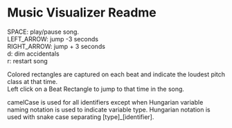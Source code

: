 ﻿# Music Visualizer Readme

SPACE: play/pause song.  
LEFT_ARROW: jump -3 seconds  
RIGHT_ARROW: jump + 3 seconds  
d: dim accidentals   
r: restart song  
  
Colored rectangles are captured on each beat and indicate the loudest pitch class at that time.  
Left click on a Beat Rectangle to jump to that time in the song.  
  
camelCase is used for all identifiers except when Hungarian variable naming notation is used to indicate variable type. Hungarian notation is used with snake case separating [type]_[identifier].  
